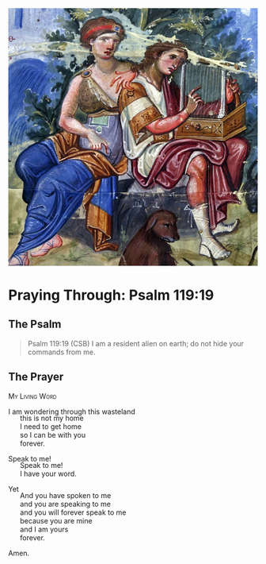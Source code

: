 <img class="intro-right" src="../images/art-paris-psalter.jpg">

<style>
  li {list-style-type: none;}
  p + ul {
    margin-top: -18px;
}
</style>

# Praying Through: Psalm 119:19

## The Psalm

>Psalm 119:19 (CSB) I am a resident alien on earth; do not hide your commands from me.

## The Prayer

<div style="font-variant: small-caps;">
My Living Word
</div>

I am wondering through this wasteland  
* this is not my home  
* I need to get home  
* so I can be with you  
* forever.

Speak to me!  
* Speak to me!  
* I have your word.

Yet  
* And you have spoken to me  
* and you are speaking to me  
* and you will forever speak to me  
* because you are mine  
* and I am yours  
* forever.

Amen.
